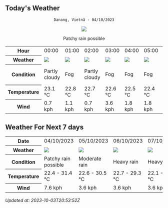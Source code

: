 ## Today's Weather
<div align="center">


`Danang, Vietnã - 04/10/2023`

<img src="https://cdn.weatherapi.com/weather/64x64/day/176.png"/>

Patchy rain possible

</div>


<table>
    <tr>
        <th>Hour</th>
        <td>00:00</td><td>01:00</td><td>02:00</td><td>03:00</td><td>04:00</td><td>05:00</td><td>06:00</td><td>07:00</td><td>08:00</td><td>09:00</td><td>10:00</td><td>11:00</td><td>12:00</td><td>13:00</td><td>14:00</td><td>15:00</td><td>16:00</td><td>17:00</td><td>18:00</td><td>19:00</td><td>20:00</td><td>21:00</td><td>22:00</td><td>23:00</td>
    </tr>
    <tr>
        <th>Weather</th>
        <td><img src="https://cdn.weatherapi.com/weather/64x64/night/116.png"></img></td><td><img src="https://cdn.weatherapi.com/weather/64x64/night/248.png"></img></td><td><img src="https://cdn.weatherapi.com/weather/64x64/night/116.png"></img></td><td><img src="https://cdn.weatherapi.com/weather/64x64/night/248.png"></img></td><td><img src="https://cdn.weatherapi.com/weather/64x64/night/248.png"></img></td><td><img src="https://cdn.weatherapi.com/weather/64x64/night/248.png"></img></td><td><img src="https://cdn.weatherapi.com/weather/64x64/day/248.png"></img></td><td><img src="https://cdn.weatherapi.com/weather/64x64/day/116.png"></img></td><td><img src="https://cdn.weatherapi.com/weather/64x64/day/113.png"></img></td><td><img src="https://cdn.weatherapi.com/weather/64x64/day/176.png"></img></td><td><img src="https://cdn.weatherapi.com/weather/64x64/day/116.png"></img></td><td><img src="https://cdn.weatherapi.com/weather/64x64/day/263.png"></img></td><td><img src="https://cdn.weatherapi.com/weather/64x64/day/353.png"></img></td><td><img src="https://cdn.weatherapi.com/weather/64x64/day/353.png"></img></td><td><img src="https://cdn.weatherapi.com/weather/64x64/day/353.png"></img></td><td><img src="https://cdn.weatherapi.com/weather/64x64/day/176.png"></img></td><td><img src="https://cdn.weatherapi.com/weather/64x64/day/176.png"></img></td><td><img src="https://cdn.weatherapi.com/weather/64x64/day/176.png"></img></td><td><img src="https://cdn.weatherapi.com/weather/64x64/night/176.png"></img></td><td><img src="https://cdn.weatherapi.com/weather/64x64/night/143.png"></img></td><td><img src="https://cdn.weatherapi.com/weather/64x64/night/248.png"></img></td><td><img src="https://cdn.weatherapi.com/weather/64x64/night/248.png"></img></td><td><img src="https://cdn.weatherapi.com/weather/64x64/night/116.png"></img></td><td><img src="https://cdn.weatherapi.com/weather/64x64/night/116.png"></img></td>
    </tr>
    <tr>
        <th>Condition</th>
        <td width="200px">Partly cloudy</td><td width="200px">Fog</td><td width="200px">Partly cloudy</td><td width="200px">Fog</td><td width="200px">Fog</td><td width="200px">Fog</td><td width="200px">Fog</td><td width="200px">Partly cloudy</td><td width="200px">Sunny</td><td width="200px">Patchy rain possible</td><td width="200px">Partly cloudy</td><td width="200px">Patchy light drizzle</td><td width="200px">Light rain shower</td><td width="200px">Light rain shower</td><td width="200px">Light rain shower</td><td width="200px">Patchy rain possible</td><td width="200px">Patchy rain possible</td><td width="200px">Patchy rain possible</td><td width="200px">Patchy rain possible</td><td width="200px">Mist</td><td width="200px">Fog</td><td width="200px">Fog</td><td width="200px">Partly cloudy</td><td width="200px">Partly cloudy</td>
    </tr>
    <tr>
        <th>Temperature</th>
        <td>23.1 °C</td><td>22.8 °C</td><td>22.7 °C</td><td>22.6 °C</td><td>22.5 °C</td><td>22.4 °C</td><td>22.5 °C</td><td>24.1 °C</td><td>26.3 °C</td><td>28.8 °C</td><td>30.4 °C</td><td>31.4 °C</td><td>31.3 °C</td><td>30.4 °C</td><td>28.8 °C</td><td>28.5 °C</td><td>28.2 °C</td><td>26.9 °C</td><td>24.9 °C</td><td>24.4 °C</td><td>24.1 °C</td><td>24 °C</td><td>23.8 °C</td><td>23.6 °C</td>
    </tr>
    <tr>
        <th>Wind</th>
        <td>0.7 kph</td><td>1.1 kph</td><td>0.7 kph</td><td>3.6 kph</td><td>1.8 kph</td><td>1.8 kph</td><td>1.8 kph</td><td>0.4 kph</td><td>1.4 kph</td><td>3.2 kph</td><td>5 kph</td><td>6.1 kph</td><td>6.5 kph</td><td>7.6 kph</td><td>6.8 kph</td><td>6.1 kph</td><td>5.8 kph</td><td>4.7 kph</td><td>3.2 kph</td><td>2.2 kph</td><td>2.9 kph</td><td>1.8 kph</td><td>0.7 kph</td><td>0.7 kph</td>
    </tr>
</table>


## Weather For Next 7 days


<table>
    <tr>
        <th>Date</th>
        <td>04/10/2023</td><td>05/10/2023</td><td>06/10/2023</td><td>07/10/2023</td><td>08/10/2023</td><td>09/10/2023</td><td>10/10/2023</td>
    </tr>
    <tr>
        <th>Weather</th>
        <td><img src="https://cdn.weatherapi.com/weather/64x64/day/176.png"/></td><td><img src="https://cdn.weatherapi.com/weather/64x64/day/302.png"/></td><td><img src="https://cdn.weatherapi.com/weather/64x64/day/308.png"/></td><td><img src="https://cdn.weatherapi.com/weather/64x64/day/308.png"/></td><td><img src="https://cdn.weatherapi.com/weather/64x64/day/302.png"/></td><td><img src="https://cdn.weatherapi.com/weather/64x64/day/302.png"/></td><td><img src="https://cdn.weatherapi.com/weather/64x64/day/176.png"/></td>
    </tr>
    <tr>
        <th>Condition</th>
        <td width="200px">Patchy rain possible</td><td width="200px">Moderate rain</td><td width="200px">Heavy rain</td><td width="200px">Heavy rain</td><td width="200px">Moderate rain</td><td width="200px">Moderate rain</td><td width="200px">Patchy rain possible</td>
    </tr>
    <tr>
        <th>Temperature</th>
        <td>22.4 -  31.4 °C</td><td>22.6 -  30.5 °C</td><td>22.7 -  29.3 °C</td><td>22.1 -  23.7 °C</td><td>19.8 -  22.3 °C</td><td>18.7 -  19.3 °C</td><td>19.3 -  20.8 °C</td>
    </tr>
    <tr>
        <th>Wind</th>
        <td>7.6 kph</td><td>3.6 kph</td><td>3.6 kph</td><td>3.6 kph</td><td>6.8 kph</td><td>7.6 kph</td><td>6.8 kph</td>
    </tr>
</table>


*Updated at: 2023-10-03T20:53:52Z*